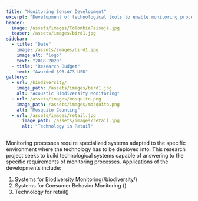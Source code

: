 ```yaml
---
title: "Monitoring Sensor Development"
excerpt: "Development of technological tools to enable monitoring processes"
header:
  image: /assets/images/ColombiaPaisaje.jpg
  teaser: /assets/images/bird1.jpg
sidebar:
  - title: "Date"
    image: /assets/images/bird1.jpg
    image_alt: "logo"
    text: "2018-2020"
  - title: "Research Budget"
    text: "Awarded $96.473 USD"
gallery:
  - url: /biodiversity/
    image_path: /assets/images/bird1.jpg
    alt: "Acoustic Biodiversity Monitoring"
  - url: /assets/images/mosquito.png
    image_path: /assets/images/mosquito.png
    alt: "Mosquito Counting"
  - url: /assets/images/retail.jpg
      image_path: /assets/images/retail.jpg
      alt: "Technology in Retail"
---
```


Monitoring processes require specialized systems adapted to the specific environment 
where the technology has to be deployed into. 
This research project seeks to build technological systems capable of answering to 
the specific requirements of monitoring processes.
Applications of the developments include:
1. Systems for Biodiversity Monitoring(/biodiversity/)
2. Systems for Consumer Behavior Monitoring ()
3. Technology for retail()  


